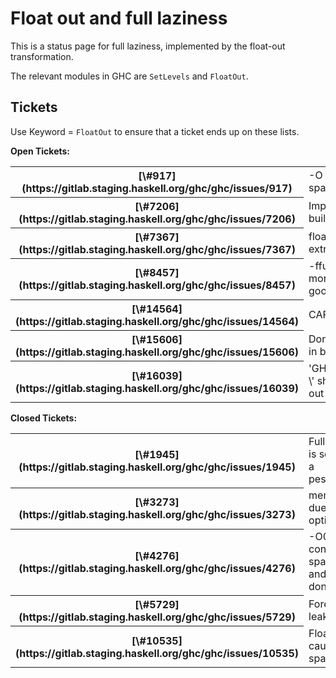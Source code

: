 # Float out and full laziness



This is a status page for full laziness, implemented by the float-out transformation.



The relevant modules in GHC are `SetLevels` and `FloatOut`.


## Tickets



Use Keyword = `FloatOut` to ensure that a ticket ends up on these lists.



**Open Tickets:**

<table><tr><th>[\#917](https://gitlab.staging.haskell.org/ghc/ghc/issues/917)</th>
<td>-O introduces space leak</td></tr>
<tr><th>[\#7206](https://gitlab.staging.haskell.org/ghc/ghc/issues/7206)</th>
<td>Implement cheap build</td></tr>
<tr><th>[\#7367](https://gitlab.staging.haskell.org/ghc/ghc/issues/7367)</th>
<td>float-out causes extra allocation</td></tr>
<tr><th>[\#8457](https://gitlab.staging.haskell.org/ghc/ghc/issues/8457)</th>
<td>-ffull-laziness does more harm than good</td></tr>
<tr><th>[\#14564](https://gitlab.staging.haskell.org/ghc/ghc/issues/14564)</th>
<td>CAF isn't floated</td></tr>
<tr><th>[\#15606](https://gitlab.staging.haskell.org/ghc/ghc/issues/15606)</th>
<td>Don't float out lets in between lambdsa</td></tr>
<tr><th>[\#16039](https://gitlab.staging.haskell.org/ghc/ghc/issues/16039)</th>
<td>'GHC.Magic.noinline \<var\>' should not float out</td></tr></table>




**Closed Tickets:**

<table><tr><th>[\#1945](https://gitlab.staging.haskell.org/ghc/ghc/issues/1945)</th>
<td>Full laziness is sometimes a pessimisation</td></tr>
<tr><th>[\#3273](https://gitlab.staging.haskell.org/ghc/ghc/issues/3273)</th>
<td>memory leak due to optimisation</td></tr>
<tr><th>[\#4276](https://gitlab.staging.haskell.org/ghc/ghc/issues/4276)</th>
<td>-O0 runs in constant space, -O1 and -O2 don't</td></tr>
<tr><th>[\#5729](https://gitlab.staging.haskell.org/ghc/ghc/issues/5729)</th>
<td>ForeignPtr leak in ghci</td></tr>
<tr><th>[\#10535](https://gitlab.staging.haskell.org/ghc/ghc/issues/10535)</th>
<td>Float out causes major space leak</td></tr></table>



